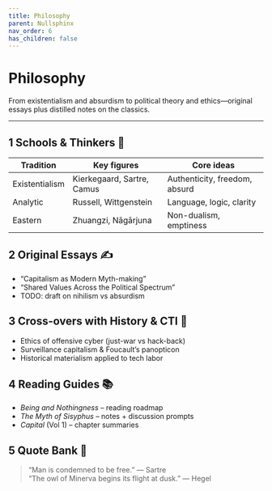 ```yaml
---
title: Philosophy
parent: Nullsphinx
nav_order: 6
has_children: false
---
```


# Philosophy

From existentialism and absurdism to political theory and ethics—original essays plus distilled notes on the classics.

---

## 1  Schools & Thinkers 🏫
| Tradition | Key figures | Core ideas |
|-----------|-------------|------------|
| Existentialism | Kierkegaard, Sartre, Camus | Authenticity, freedom, absurd |
| Analytic | Russell, Wittgenstein | Language, logic, clarity |
| Eastern | Zhuangzi, Nāgārjuna | Non-dualism, emptiness |

## 2  Original Essays ✍️
- “Capitalism as Modern Myth-making”  
- “Shared Values Across the Political Spectrum”  
- TODO: draft on nihilism vs absurdism

## 3  Cross-overs with History & CTI 🔗
- Ethics of offensive cyber (just-war vs hack-back)  
- Surveillance capitalism & Foucault’s panopticon  
- Historical materialism applied to tech labor

## 4  Reading Guides 📚
- *Being and Nothingness* – reading roadmap  
- *The Myth of Sisyphus* – notes + discussion prompts  
- *Capital* (Vol 1) – chapter summaries

## 5  Quote Bank 💬
> “Man is condemned to be free.” — Sartre  
> “The owl of Minerva begins its flight at dusk.” — Hegel
